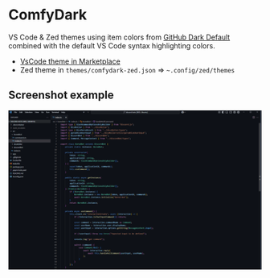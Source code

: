 # ComfyDark

VS Code & Zed themes using item colors from [GitHub Dark Default](https://marketplace.visualstudio.com/items?itemName=GitHub.github-vscode-theme) combined with the default VS Code syntax highlighting colors.

- [VsCode theme in Marketplace](https://marketplace.visualstudio.com/items?itemName=JensBech-Srensen.comfydark)
- Zed theme in `themes/comfydark-zed.json` => `~.config/zed/themes`

## Screenshot example

![Screenshot](https://raw.githubusercontent.com/jensbech/ComfyDark/main/images/screenshot.png)
